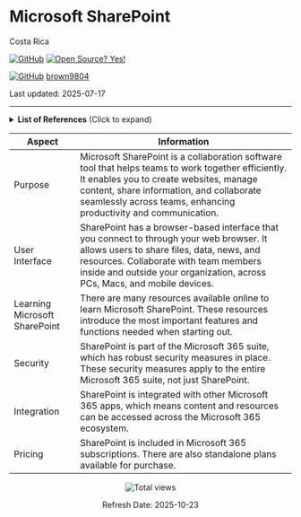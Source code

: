 # Microsoft SharePoint 

Costa Rica

[![GitHub](https://badgen.net/badge/icon/github?icon=github&label)](https://github.com) [![Open Source? Yes!](https://badgen.net/badge/Open%20Source%20%3F/Yes%21/blue?icon=github)](https://github.com/Naereen/badges/)

[![GitHub](https://img.shields.io/badge/--181717?logo=github&logoColor=ffffff)](https://github.com/)
[brown9804](https://github.com/brown9804)

Last updated: 2025-07-17

----------

<details>
<summary><b>List of References</b> (Click to expand)</summary>

- [SharePoint: Site Customization](https://www.linkedin.com/learning/sharepoint-site-customization/welcome?u=2095204)
- [SharePoint Quick Tips](https://www.linkedin.com/learning/sharepoint-quick-tips/welcome?u=2095204)
- [SharePoint 365: Integrating with PowerBI](https://www.linkedin.com/learning/sharepoint-365-integrating-with-powerbi/welcome?u=2095204)

</details>


| Aspect | Information |
| -------- | -------- |
| Purpose | Microsoft SharePoint is a collaboration software tool that helps teams to work together efficiently. It enables you to create websites, manage content, share information, and collaborate seamlessly across teams, enhancing productivity and communication. |
| User Interface | SharePoint has a browser-based interface that you connect to through your web browser. It allows users to share files, data, news, and resources. Collaborate with team members inside and outside your organization, across PCs, Macs, and mobile devices. |
| Learning Microsoft SharePoint | There are many resources available online to learn Microsoft SharePoint. These resources introduce the most important features and functions needed when starting out. |
| Security | SharePoint is part of the Microsoft 365 suite, which has robust security measures in place. These security measures apply to the entire Microsoft 365 suite, not just SharePoint. |
| Integration | SharePoint is integrated with other Microsoft 365 apps, which means content and resources can be accessed across the Microsoft 365 ecosystem. |
| Pricing | SharePoint is included in Microsoft 365 subscriptions. There are also standalone plans available for purchase. |


<!-- START BADGE -->
<div align="center">
  <img src="https://img.shields.io/badge/Total%20views-1532-limegreen" alt="Total views">
  <p>Refresh Date: 2025-10-23</p>
</div>
<!-- END BADGE -->

